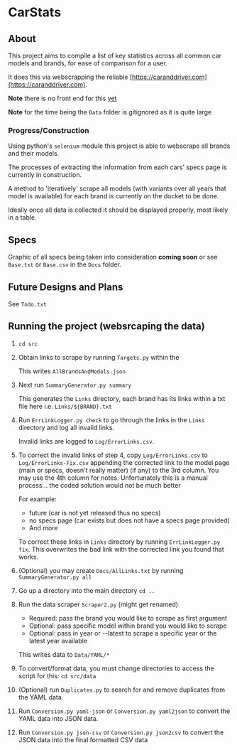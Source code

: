 # CarStats

## About

This project aims to compile a list of key statistics across all common car models and brands, for ease of comparison for a user.

It does this via webscrapping the reliable [https://caranddriver.com](https://caranddriver.com).

**Note** there is no front end for this <u>yet</u>

**Note** for the time being the `Data` folder is gitignored as it is quite large

### Progress/Construction

Using python's `selenium` module this project is able to webscrape all brands and their models.

The processes of extracting the information from each cars' specs page is currently in construction.

A method to 'iteratively' scrape all models (with variants over all years that model is available) for each brand is currently on the docket to be done.

Ideally once all data is collected it should be displayed properly, most likely in a table.

## Specs

Graphic of all specs being taken into consideration **coming soon** or see `Base.txt` or `Base.csv` in the `Docs` folder. 

## Future Designs and Plans

See `Todo.txt`

## Running the project (websrcaping the data)

1. `cd src`

2. Obtain links to scrape by running `Targets.py` within the

    This writes `AllBrandsAndModels.json`

3. Next run `SummaryGenerator.py summary`

    This generates the `Links` directory, each brand has its links within a txt file here i.e. `Links/${BRAND}.txt`

4. Run `ErrLinkLogger.py check` to go through the links in the `Links` directory and  log all invalid links.

    Invalid links are logged to `Log/ErrorLinks.csv`.

5. To correct the invalid links of step 4, copy `Log/ErrorLinks.csv` to `Log/ErrorLinks-Fix.csv` appending the corrected link to the model page (main or specs, doesn't really matter) (if any) to the 3rd column. You may use the 4th column for notes. Unfortunately this is a manual process... the coded solution would not be much better
   
   For example:
   - future (car is not yet released thus no specs)
   - no specs page (car exists but does not have a specs page provided)
   - And more

    To correct these links in `Links` directory by running `ErrLinkLogger.py fix`. This overwrites the bad link with the corrected link you found that works.

6. (Optional) you may create `Docs/AllLinks.txt` by running `SummaryGenerator.py all`

7. Go up a directory into the main directory `cd ..`

8. Run the data scraper `Scraper2.py` (might get renamed)

    - Required: pass the brand you would like to scrape as first argument
    - Optional: pass specific model within brand you would like to scrape
    - Optional: pass in year or --latest to scrape a specific year or the latest year available

    This writes data to `Data/YAML/*`

9. To convert/format data, you must change directories to access the script for this: `cd src/data`

10. (Optional) run `Duplicates.py` to search for and remove duplicates from the YAML data. 

11. Run `Conversion.py yaml-json` or `Conversion.py yaml2json` to convert the YAML data into JSON data.

12. Run `Conversion.py json-csv` or `Conversion.py json2csv` to convert the JSON data into the final formatted CSV data


